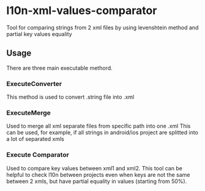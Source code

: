 # l10n-xml-values-comparator
Tool for comparing strings  from 2 xml files by using levenshtein method and partial key values equality

## Usage
There are three main executable methord.

### ExecuteConverter
This method is used to convert .string file into .xml

### ExecuteMerge
Used to merge all xml separate files from specific path into one .xml
This can be used, for example, if all strings in android/ios project are splitted into a lot of separated xmls

### Execute Comparator
Used to compare key values between xml1 and xml2.
This tool can be helpful to check l10n between projects even when keys are not the same between 2 xmls, but have partial equality in values (starting from 50%). 

